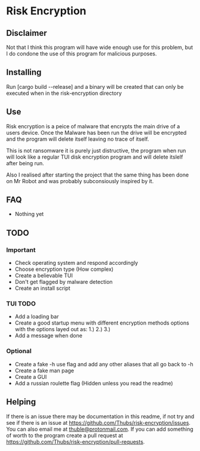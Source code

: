 # Risk Encryption

## Disclaimer

Not that I think this program will have wide enough use for this problem, but I do condone the use of this program for malicious purposes.

## Installing

Run [cargo build --release] and a binary will be created that can only be executed when in the risk-encryption directory

## Use

Risk encryption is a peice of malware that encrypts the main drive of a users device. Once the Malware has been run the drive will be encrypted and the program will delete itself leaving no trace of itself.

This is not ransomware it is purely just distructive, the program when run will look like a regular TUI disk encryption program and will delete itslelf after being run.

Also I realised after starting the project that the same thing has been done on Mr Robot and was probably subconsiously inspired by it.

## FAQ

- Nothing yet

## TODO

### Important

- Check operating system and respond accordingly
- Choose encryption type (How complex)
- Create a believable TUI
- Don't get flagged by malware detection
- Create an install script

### TUI TODO

- Add a loading bar
- Create a good startup menu with different encryption methods options with the options layed out as: 1.) 2.) 3.)
- Add a message when done 

### Optional

- Create a fake -h use flag and add any other aliases that all go back to -h
- Create a fake man page
- Create a GUI
- Add a russian roulette flag (Hidden unless you read the readme)

## Helping

If there is an issue there may be documentation in this readme, if not try and see if there is an issue at https://github.com/Thubs/risk-encryption/issues. You can also email me at thuble@protonmail.com. If you can add something of worth to the program create a pull request at https://github.com/Thubs/risk-encryption/pull-requests.
